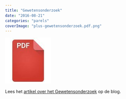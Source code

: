 ```yaml
---
title: "Gewetensonderzoek"
date: "2016-08-21"
categories: "parels"
coverImage: "plus-gewetensonderzoek.pdf.png"
---
```


<!--more-->

[![pdf](images/2bdd26a893f94f1d69b5a89ee751a599-150x150.jpg)](https://storage.googleapis.com/geloven-leren/printerboekjes/plus-gewetensonderzoek.pdf)

Lees het [artikel over het Gewetensonderzoek](/post/2016/08/2016-08-21-gewetensonderzoek-2/) op de blog.
